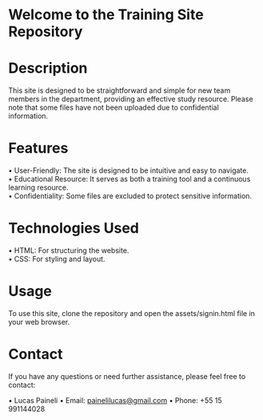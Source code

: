 # Welcome to the Training Site Repository

# Description
This site is designed to be straightforward and simple for new team members in the department, providing an effective study resource. Please note that some files have not been uploaded due to confidential information.

# Features
• User-Friendly: The site is designed to be intuitive and easy to navigate.<br>
• Educational Resource: It serves as both a training tool and a continuous learning resource.<br>
• Confidentiality: Some files are excluded to protect sensitive information.<br>

# Technologies Used
• HTML: For structuring the website.<br>
• CSS: For styling and layout.<br>

# Usage
To use this site, clone the repository and open the assets/signin.html file in your web browser.

# Contact
If you have any questions or need further assistance, please feel free to contact:

• Lucas Paineli
• Email: painelilucas@gmail.com
• Phone: +55 15 991144028
